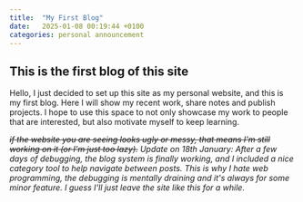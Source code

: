 ```yaml
---
title:  "My First Blog"
date:   2025-01-08 00:19:44 +0100
categories: personal announcement
---
```

## This is the first blog of this site
Hello, I just decided to set up this site as my personal website, and this is my first blog. Here I will show my recent work, share notes and publish projects. I hope to use this space to not only showcase my work to people that are interested, but also motivate myself to keep learning.

~~*if the website you are seeing looks ugly or messy, that means I'm still working on it (or I'm just too lazy).*~~
*Update on 18th January: After a few days of debugging, the blog system is finally working, and I included a nice category tool to help navigate between posts. This is why I hate web programming, the debugging is mentally draining and it's always for some minor feature. I guess I'll just leave the site like this for a while.*
